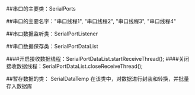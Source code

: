##串口的主要类：SerialPorts

##串口的主要名字："串口线程1", "串口线程2", "串口线程3", "串口线程4"

##串口数据监听类：SerialPortListener

##串口数据保存类：SerialPortDataList
   
  ####开启接收数据线程：SerialPortDataList.startReceiveThread();
  ####关闭接收数据线程：SerialPortDataList.closeReceiveThread(); 
  
  
 ##暂存数据的类： SerialDataTemp
       在该类中，对数据进行封装和转换，并批量存入数据库
       
  